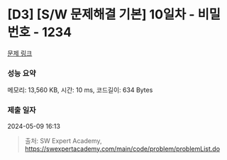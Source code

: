 # [D3] [S/W 문제해결 기본] 10일차 - 비밀번호 - 1234 

[문제 링크](https://swexpertacademy.com/main/code/problem/problemDetail.do?contestProbId=AV14_DEKAJcCFAYD) 

### 성능 요약

메모리: 13,560 KB, 시간: 10 ms, 코드길이: 634 Bytes

### 제출 일자

2024-05-09 16:13



> 출처: SW Expert Academy, https://swexpertacademy.com/main/code/problem/problemList.do